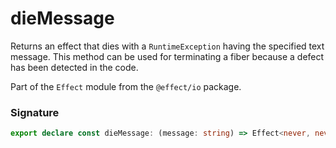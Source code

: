 # dieMessage

Returns an effect that dies with a `RuntimeException` having the specified
text message. This method can be used for terminating a fiber because a
defect has been detected in the code.

Part of the `Effect` module from the `@effect/io` package.

### Signature

```typescript
export declare const dieMessage: (message: string) => Effect<never, never, never>
```
